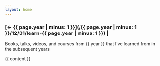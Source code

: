 ```yaml
---
layout: home
---
```


### [← {{ page.year | minus: 1 }}](/{{ page.year | minus: 1 }}/12/31/learn-{{ page.year | minus: 1 }}) |

Books, talks, videos, and courses from {{ year }} that I've learned from in the subsequent years

{{ content }}
